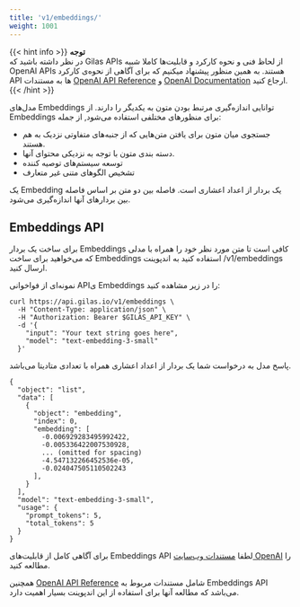 ```yaml
---
title: 'v1/embeddings/'
weight: 1001
---
```


{{< hint info >}}
**توجه**  
در نظر داشته باشید که Gilas APIs از لحاظ فنی و نحوه کارکرد و قابلیت‌ها کاملا شبیه OpenAI APIs هستند. به همین منظور پیشنهاد میکنیم که برای آگاهی از نحوه‌ی کارکرد API ها به مستندات [OpenAI API Reference](https://platform.openai.com/docs/api-reference/embeddings) و [OpenAI Documentation](https://platform.openai.com/docs/guides/embeddings) ارجاع کنید.
{{< /hint >}}

مدل‌های Embeddings توانایی اندازه‌گیری مرتبط بودن متون به یکدیگر را دارند. از Embeddings برای منظورهای مختلفی استفاده می‌شود, از جمله:

- جستجوی میان متون برای یافتن متن‌هایی که از جنبه‌های متفاوتی نزدیک به هم هستند.
- دسته بندی متون با توجه به نزدیکی محتوای آنها.
- توسعه سیستم‌های توصیه کننده
- تشخیص الگوهای متنی غیر متعارف

یک Embedding یک بردار از اعداد اعشاری است. فاصله بین دو متن بر اساس فاصله بین بردارهای آنها اندازه‌گیری می‌شود.

## Embeddings API

برای ساخت یک بردار Embeddings کافی است تا متن مورد نظر خود را همراه با مدلی که می‌خواهید برای ساخت Embeddings استفاده کنید به اندپوینت /v1/embeddings ارسال کنید.

نمونه‌ای از فواخوانی  APIی Embeddings را در زیر مشاهده کنید:



```shell
curl https://api.gilas.io/v1/embeddings \
  -H "Content-Type: application/json" \
  -H "Authorization: Bearer $GILAS_API_KEY" \
  -d '{
    "input": "Your text string goes here",
    "model": "text-embedding-3-small"
  }'
```

پاسخ مدل به درخواست شما یک بردار از اعداد اعشاری همراه با تعدادی متادیتا می‌باشد.
```shell
{
  "object": "list",
  "data": [
    {
      "object": "embedding",
      "index": 0,
      "embedding": [
        -0.006929283495992422,
        -0.005336422007530928,
        ... (omitted for spacing)
        -4.547132266452536e-05,
        -0.024047505110502243
      ],
    }
  ],
  "model": "text-embedding-3-small",
  "usage": {
    "prompt_tokens": 5,
    "total_tokens": 5
  }
}
```

برای آگاهی کامل از قابلیت‌های ‌Embeddings API لطفا  [مستندات وب‌سایت OpenAI](https://platform.openai.com/docs/guides/embeddings) را مطالعه کنید.


همچنین  [OpenAI API Reference](https://platform.openai.com/docs/api-reference/embeddings) شامل مستندات مربوط به Embeddings API می‌باشد که مطالعه آنها برای استفاده از این اندپوینت بسیار اهمیت دارد.

